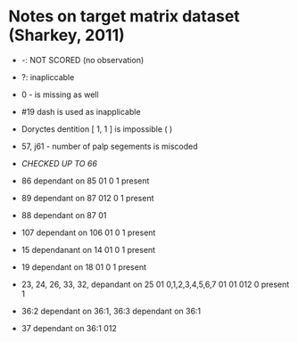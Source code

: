 # Notes on target matrix dataset (Sharkey, 2011)

* -: NOT SCORED (no observation)
* ?: inapliccable
* 0 - is missing as well

* #19 dash is used as inapplicable
* Doryctes dentition [ 1, 1 ] is impossible ( ) 
* 57, j61 - number of palp segements is miscoded 

* _CHECKED UP TO 66_

* 86 dependant on 85
  01              0 1 present

* 89 dependant on 87
  012             0 1 present

* 88 dependant on 87
  01              

* 107 dependant on 106
  01               0 1 present

* 15 dependanant on 14
  01                  0 1 present

* 19 dependant on 18
  01              0 1 present  

* 23, 24,              26, 33, 32,        depandant on          25
  01  0,1,2,3,4,5,6,7  01  01  012                              0 present 1

* 36:2 dependant on 36:1, 36:3 dependant on 36:1

* 37   dependant on 36:1
  012

 
